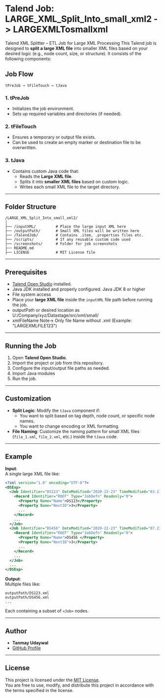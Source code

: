 # Talend Job: LARGE_XML_Split_Into_small_xml2 -> LARGEXMLTosmallxml
Talend XML Splitter – ETL Job for Large XML Processing
This Talend job is designed to **split a large XML file** into smaller XML files based on your desired logic (e.g., node count, size, or structure). It consists of the following components:

## Job Flow
```
tPreJob → tFileTouch → tJava
```



### 1. tPreJob

- Initializes the job environment.
- Sets up required variables and directories (if needed).

### 2. tFileTouch

- Ensures a temporary or output file exists.
- Can be used to create an empty marker or destination file to be overwritten.

### 3. tJava

- Contains custom Java code that:
  - Reads the **Large XML file**.
  - Splits it into **smaller XML files** based on custom logic.
  - Writes each small XML file to the target directory.

---

## Folder Structure

```
/LARGE_XML_Split_Into_small_xml2/
│
├── /inputXML/         # Place the large input XML here
├── /outputPath/       # Small XML files will be written here
├── /TalendJob/        # Contains .item, .properties files etc.
├── /scripts/          # If any reusable custom code used
├── /screenshots/      # Folder for job screenshots
├── README.md
├── LICENSE            # MIT License file
```

---

## Prerequisites

- [Talend Open Studio](https://www.talend.com/products/talend-open-studio/) installed.
- Java JDK installed and properly configured. Java JDK 8 or higher
- File system access
- Place your **large XML file** inside the `inputXML` file path before running the job.
- outputPath or desired location as U:/Company/xyz/Datastage/src/xml/small/
- xmlFileName Note-> Only file Name without .xml (Example: "LARGEXMLFILE123")

---

## Running the Job

1. Open **Talend Open Studio**.
2. Import the project or job from this repository.
3. Configure the input/output file paths as needed.
4. Import Java modules
5. Run the job.

---

## Customization

- **Split Logic**: Modify the `tJava` component if:
  - You want to split based on tag depth, node count, or specific node names.
  - You want to change encoding or XML formatting.
- **File Naming**: Customize the naming pattern for small XML files (`file_1.xml`, `file_2.xml`, etc.) inside the `tJava` code.

---

## Example

**Input**:\
A single large XML file like:

```xml
<?xml version="1.0" encoding="UTF-8"?>
<DSExp>
  <Job Identifier="DS123" DateModified="2020-22-23" TimeModified="03.17.19">
    <Record Identifier="ROOT" Type="JobDefn" Readonly="0">
      <Property Name="Name">DS123</Property>
      <Property Name="NextID">3</Property>
      ...
    </Record>
    ...
  </Job>
  <Job Identifier="DS456" DateModified="2020-22-23" TimeModified="07.23.23">
    <Record Identifier="ROOT" Type="JobDefn" Readonly="0">
      <Property Name="Name">DS456 </Property>
      <Property Name="NextID">3</Property>
      ...
    </Record>
    ...
  </Job>
  ...
</DSExp>
```

**Output**:\
Multiple files like:

```
outputPath/DS123.xml
outputPath/DS456.xml
...
```

Each containing a subset of `<Job>` nodes.



---

## Author

- **Tanmay Udaywal**
- [GitHub Profile](https://github.com/tanmayudaywal)

---

## License

This project is licensed under the [MIT License](LICENSE).\
You are free to use, modify, and distribute this project in accordance with the terms specified in the license.


